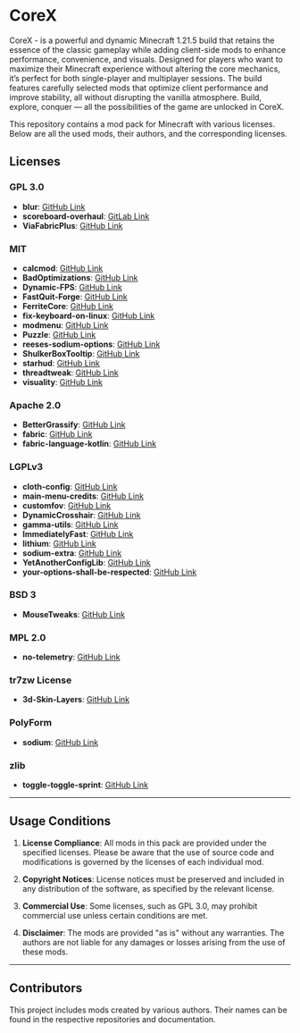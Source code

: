# CoreX
CoreX - is a powerful and dynamic Minecraft 1.21.5 build that retains the essence of the classic gameplay while adding client-side mods to enhance performance, convenience, and visuals. Designed for players who want to maximize their Minecraft experience without altering the core mechanics, it’s perfect for both single-player and multiplayer sessions. The build features carefully selected mods that optimize client performance and improve stability, all without disrupting the vanilla atmosphere. Build, explore, conquer — all the possibilities of the game are unlocked in CoreX.

This repository contains a mod pack for Minecraft with various licenses. Below are all the used mods, their authors, and the corresponding licenses.

## Licenses

### GPL 3.0
- **blur**: [GitHub Link](https://github.com/f0e/blur)
- **scoreboard-overhaul**: [GitLab Link](https://gitlab.com/horrificdev/scoreboard-overhaul)
- **ViaFabricPlus**: [GitHub Link](https://github.com/ViaVersion/ViaFabricPlus)

### MIT
- **calcmod**: [GitHub Link](https://github.com/js802025/calcmod)
- **BadOptimizations**: [GitHub Link](https://github.com/imthosea/BadOptimizations)
- **Dynamic-FPS**: [GitHub Link](https://github.com/juliand665/Dynamic-FPS)
- **FastQuit-Forge**: [GitHub Link](https://github.com/KalebLangley/FastQuit-Forge)
- **FerriteCore**: [GitHub Link](https://github.com/malte0811/FerriteCore)
- **fix-keyboard-on-linux**: [GitHub Link](https://github.com/ishland/fix-keyboard-on-linux)
- **modmenu**: [GitHub Link](https://github.com/OrnitheMC/modmenu)
- **Puzzle**: [GitHub Link](https://github.com/PuzzleMC/Puzzle)
- **reeses-sodium-options**: [GitHub Link](https://github.com/FlashyReese/reeses-sodium-options)
- **ShulkerBoxTooltip**: [GitHub Link](https://github.com/MisterPeModder/ShulkerBoxTooltip)
- **starhud**: [GitHub Link](https://github.com/Finsider/starhud)
- **threadtweak**: [GitHub Link](https://github.com/kel-cu/threadtweak)
- **visuality**: [GitHub Link](https://github.com/PinkGoosik/visuality)

### Apache 2.0
- **BetterGrassify**: [GitHub Link](https://github.com/UltimatChamp/BetterGrassify)
- **fabric**: [GitHub Link](https://github.com/FabricMC/fabric)
- **fabric-language-kotlin**: [GitHub Link](https://github.com/FabricMC/fabric-language-kotlin)

### LGPLv3
- **cloth-config**: [GitHub Link](https://github.com/shedaniel/cloth-config)
- **main-menu-credits**: [GitHub Link](https://github.com/isXander/main-menu-credits)
- **customfov**: [GitHub Link](https://github.com/illusivesoulworks/customfov)
- **DynamicCrosshair**: [GitHub Link](https://github.com/Crendgrim/DynamicCrosshair)
- **gamma-utils**: [GitHub Link](https://github.com/Sjouwer/gamma-utils)
- **ImmediatelyFast**: [GitHub Link](https://github.com/RaphiMC/ImmediatelyFast)
- **lithium**: [GitHub Link](https://github.com/CaffeineMC/lithium)
- **sodium-extra**: [GitHub Link](https://github.com/FlashyReese/sodium-extra)
- **YetAnotherConfigLib**: [GitHub Link](https://github.com/isXander/YetAnotherConfigLib)
- **your-options-shall-be-respected**: [GitHub Link](https://github.com/shedaniel/your-options-shall-be-respected)

### BSD 3
- **MouseTweaks**: [GitHub Link](https://github.com/YaLTeR/MouseTweaks)

### MPL 2.0
- **no-telemetry**: [GitHub Link](https://github.com/kb-1000/no-telemetry)

### tr7zw License
- **3d-Skin-Layers**: [GitHub Link](https://github.com/tr7zw/3d-Skin-Layers)

### PolyForm
- **sodium**: [GitHub Link](https://github.com/CaffeineMC/sodium)

### zlib
- **toggle-toggle-sprint**: [GitHub Link](https://github.com/celestialfault/toggle-toggle-sprint)

---

## Usage Conditions

1. **License Compliance**: All mods in this pack are provided under the specified licenses. Please be aware that the use of source code and modifications is governed by the licenses of each individual mod.

2. **Copyright Notices**: License notices must be preserved and included in any distribution of the software, as specified by the relevant license.

3. **Commercial Use**: Some licenses, such as GPL 3.0, may prohibit commercial use unless certain conditions are met.

4. **Disclaimer**: The mods are provided "as is" without any warranties. The authors are not liable for any damages or losses arising from the use of these mods.

---

## Contributors

This project includes mods created by various authors. Their names can be found in the respective repositories and documentation.
